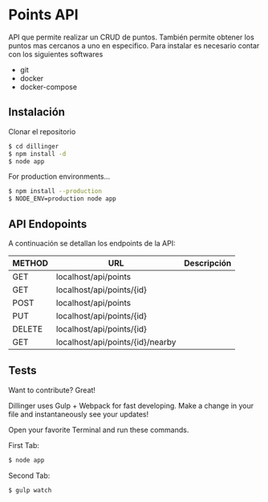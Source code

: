 # Points API

API que permite realizar un CRUD de puntos. También permite obtener los puntos mas cercanos a uno en especifico.
Para instalar es necesario contar con los siguientes softwares
  - git
  - docker
  - docker-compose

## Instalación

Clonar el repositorio
```sh
$ cd dillinger
$ npm install -d
$ node app
```

For production environments...

```sh
$ npm install --production
$ NODE_ENV=production node app
```

## API Endopoints

A continuación se detallan los endpoints de la API:

| METHOD | URL | Descripción |
| ------ | ------ | ------ |
| GET | localhost/api/points | |
| GET | localhost/api/points/{id} | |
| POST | localhost/api/points | |
| PUT | localhost/api/points/{id} | |
| DELETE | localhost/api/points/{id} | |
| GET | localhost/api/points/{id}/nearby | |

## Tests

Want to contribute? Great!

Dillinger uses Gulp + Webpack for fast developing.
Make a change in your file and instantaneously see your updates!

Open your favorite Terminal and run these commands.

First Tab:
```sh
$ node app
```

Second Tab:
```sh
$ gulp watch
```
